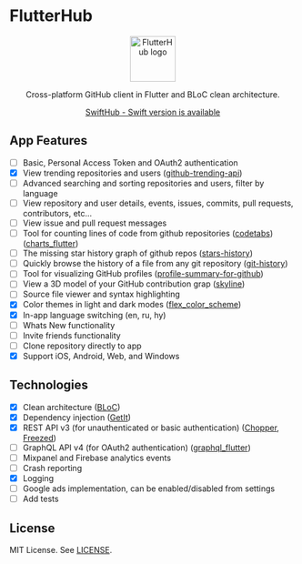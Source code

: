 # FlutterHub

<p align="center">
  <img src="https://github.com/khoren93/FlutterHub/blob/main/app_logo.svg" alt="FlutterHub logo" height="80" >
</p>

<p align="center">
  Cross-platform GitHub client in Flutter and BLoC clean architecture.
</p>

<p align="center">  
  <a href="https://github.com/khoren93/SwiftHub">
    SwiftHub - Swift version is available
  </a>
</p>

## App Features
- [ ] Basic, Personal Access Token and OAuth2 authentication
- [x] View trending repositories and users ([github-trending-api](https://github.com/huchenme/github-trending-api))
- [ ] Advanced searching and sorting repositories and users, filter by language
- [ ] View repository and user details, events, issues, commits, pull requests, contributors, etc...
- [ ] View issue and pull request messages
- [ ] Tool for counting lines of code from github repositories ([codetabs](https://github.com/jolav/codetabs)) ([charts_flutter](https://pub.dev/packages/charts_flutter))
- [ ] The missing star history graph of github repos ([stars-history](https://github.com/timqian/star-history))
- [ ] Quickly browse the history of a file from any git repository ([git-history](https://github.com/pomber/git-history))
- [ ] Tool for visualizing GitHub profiles ([profile-summary-for-github](https://github.com/tipsy/profile-summary-for-github))
- [ ] View a 3D model of your GitHub contribution grap ([skyline](https://skyline.github.com))
- [ ] Source file viewer and syntax highlighting
- [x] Color themes in light and dark modes ([flex_color_scheme](https://pub.dev/packages/flex_color_scheme))
- [x] In-app language switching (en, ru, hy)
- [ ] Whats New functionality
- [ ] Invite friends functionality
- [ ] Clone repository directly to app
- [x] Support iOS, Android, Web, and Windows

## Technologies
- [x] Clean architecture ([BLoC](https://pub.dev/packages/flutter_bloc))
- [x] Dependency injection ([GetIt](https://pub.dev/packages/get_it))
- [x] REST API v3 (for unauthenticated or basic authentication) ([Chopper](https://pub.dev/packages/chopper), [Freezed](https://pub.dev/packages/freezed))
- [ ] GraphQL API v4 (for OAuth2 authentication) ([graphql_flutter](https://pub.dev/packages/graphql_flutter))
- [ ] Mixpanel and Firebase analytics events
- [ ] Crash reporting
- [x] Logging
- [ ] Google ads implementation, can be enabled/disabled from settings
- [ ] Add tests

## License
MIT License. See [LICENSE](https://github.com/khoren93/FlutterHub/blob/master/LICENSE).
